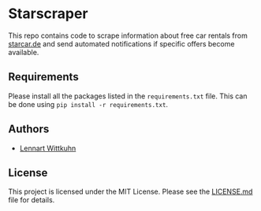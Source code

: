 # Starscraper

This repo contains code to scrape information about free car rentals from [starcar.de](https://www.starcar.de/specials/kostenlos-mieten/) and send automated notifications if specific offers become available.

## Requirements

Please install all the packages listed in the `requirements.txt` file.
This can be done using `pip install -r requirements.txt`.

## Authors

* [Lennart Wittkuhn](mailto:wittkuhn@mpib-berlin.mpg.de)

## License

This project is licensed under the MIT License.
Please see the [LICENSE.md](LICENSE.md) file for details.
